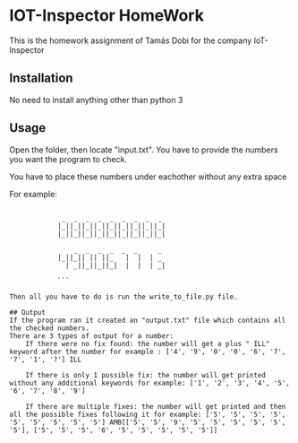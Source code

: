 # IOT-Inspector HomeWork

This is the homework assignment of Tamás Dobi for the company IoT-Inspector

## Installation
No need to install anything other than python 3

## Usage
Open the folder, then locate "input.txt". You have to provide the numbers you want the program to check.

You have to place these numbers under eachother without any extra space

For example: 
```

             _  _  _  _  _  _  _  _  _ 
            |_||_||_||_||_||_||_||_||_|
            |_||_||_||_||_||_||_||_||_|
                           
                _  _  _  _  _  _     _ 
            |_||_|| || ||_   |  |  | _ 
              | _||_||_||_|  |  |  | _|
                                    
            ```

Then all you have to do is run the write_to_file.py file.

## Output
If the program ran it created an "output.txt" file which contains all the checked numbers.
There are 3 types of output for a number:
    If there were no fix found: the number will get a plus " ILL" keyword after the number for example : ['4', '9', '0', '0', '6', '7', '7', '1', '?'] ILL

    If there is only 1 possible fix: the number will get printed without any additional keywords for example: ['1', '2', '3', '4', '5', '6', '7', '8', '9']

    If there are multiple fixes: the number will get printed and then all the possible fixes following it for example: ['5', '5', '5', '5', '5', '5', '5', '5', '5'] AMB[['5', '5', '9', '5', '5', '5', '5', '5', '5'], ['5', '5', '5', '6', '5', '5', '5', '5', '5']]

